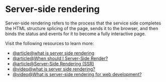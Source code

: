 # Server-side rendering

Server-side rendering refers to the process that the service side completes the HTML structure splicing of the page, sends it to the browser, and then binds the status and events for it to become a fully interactive page.

Visit the following resources to learn more:

- [@article@what is server side rendering](https://www.educative.io/answers/what-is-server-side-rendering)
- [@article@When should I Server-Side Render?](https://medium.com/@mbleigh/when-should-i-server-side-render-c2a383ff2d0f)
- [@article@Server-Side Rendering (SSR)](https://vuejs.org/guide/scaling-up/ssr.html)
- [@video@what is server side rendering?](https://www.youtube.com/watch?v=GQzn7XRdzxY)
- [@video@What is server-side rendering for web development?](https://www.youtube.com/watch?v=okvg3MRAPs0)
